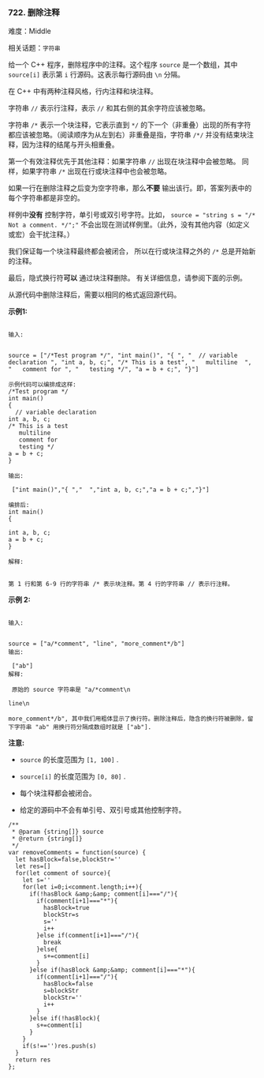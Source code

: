 ### 722. 删除注释

难度：Middle

相关话题：`字符串`

给一个 C++ 程序，删除程序中的注释。这个程序 `source` 是一个数组，其中 `source[i]` 表示第 `i` 行源码。这表示每行源码由 `\n` 分隔。



在 C++ 中有两种注释风格，行内注释和块注释。



字符串 `//`  表示行注释，表示 `//` 和其右侧的其余字符应该被忽略。



字符串 `/*`  表示一个块注释，它表示直到 `*/` 的下一个（非重叠）出现的所有字符都应该被忽略。（阅读顺序为从左到右）非重叠是指，字符串 `/*/` 并没有结束块注释，因为注释的结尾与开头相重叠。



第一个有效注释优先于其他注释：如果字符串 `//` 出现在块注释中会被忽略。 同样，如果字符串 `/*` 出现在行或块注释中也会被忽略。



如果一行在删除注释之后变为空字符串，那么**不要** 输出该行。即，答案列表中的每个字符串都是非空的。



样例中**没有** 控制字符，单引号或双引号字符。比如， `source = "string s = "/* Not a comment. */";"`  不会出现在测试样例里。（此外，没有其他内容（如定义或宏）会干扰注释。）



我们保证每一个块注释最终都会被闭合， 所以在行或块注释之外的 `/*` 总是开始新的注释。



最后，隐式换行符**可以** 通过块注释删除。 有关详细信息，请参阅下面的示例。



从源代码中删除注释后，需要以相同的格式返回源代码。



**示例1:** 





```

输入:

 
source = ["/*Test program */", "int main()", "{ ", "  // variable declaration ", "int a, b, c;", "/* This is a test", "   multiline  ", "   comment for ", "   testing */", "a = b + c;", "}"]

示例代码可以编排成这样:
/*Test program */
int main()
{ 
  // variable declaration 
int a, b, c;
/* This is a test
   multiline  
   comment for 
   testing */
a = b + c;
}

输出:

 ["int main()","{ ","  ","int a, b, c;","a = b + c;","}"]

编排后:
int main()
{ 
  
int a, b, c;
a = b + c;
}

解释:

 
第 1 行和第 6-9 行的字符串 /* 表示块注释。第 4 行的字符串 // 表示行注释。

```


**示例 2:** 





```

输入:

 
source = ["a/*comment", "line", "more_comment*/b"]
输出:

 ["ab"]
解释:

 原始的 source 字符串是 "a/*comment\n

line\n

more_comment*/b", 其中我们用粗体显示了换行符。删除注释后，隐含的换行符被删除，留下字符串 "ab" 用换行符分隔成数组时就是 ["ab"].

```


**注意:** 




* `source` 的长度范围为 `[1, 100]` .

* `source[i]` 的长度范围为 `[0, 80]` .

* 每个块注释都会被闭合。

* 给定的源码中不会有单引号、双引号或其他控制字符。






```
/**
 * @param {string[]} source
 * @return {string[]}
 */
var removeComments = function(source) {
  let hasBlock=false,blockStr=''
  let res=[]
  for(let comment of source){
    let s=''
    for(let i=0;i<comment.length;i++){
      if(!hasBlock &amp;&amp; comment[i]==="/"){
        if(comment[i+1]==="*"){
          hasBlock=true
          blockStr=s
          s=''
          i++
        }else if(comment[i+1]==="/"){
          break
        }else{
          s+=comment[i]
        }
      }else if(hasBlock &amp;&amp; comment[i]==="*"){
        if(comment[i+1]==="/"){
          hasBlock=false
          s=blockStr
          blockStr=''
          i++
        }
      }else if(!hasBlock){
        s+=comment[i]
      }
    }
    if(s!=='')res.push(s)
  }
  return res
};



```

